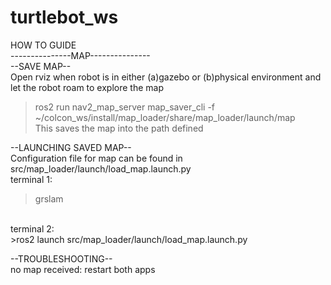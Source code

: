 # turtlebot_ws

HOW TO GUIDE <br>
---------------MAP--------------- <br>
--SAVE MAP-- <br>
Open rviz when robot is in either (a)gazebo or (b)physical environment and let the robot roam to explore the map <br>
>ros2 run nav2_map_server map_saver_cli -f ~/colcon_ws/install/map_loader/share/map_loader/launch/map <br>
This saves the map into the path defined <br>

--LAUNCHING SAVED MAP-- <br>
Configuration file for map can be found in src/map_loader/launch/load_map.launch.py <br>
terminal 1:
>grslam 
<br>
terminal 2: <br>
>ros2 launch src/map_loader/launch/load_map.launch.py <br>

--TROUBLESHOOTING-- <br>
no map received: restart both apps <br>
